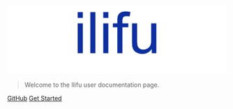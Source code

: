 <!-- _coverpage.md -->

![logo](_media/IlifuLogoHiRes.png)

> Welcome to the Ilifu user documentation page.

[GitHub](https://github.com/ilifu/ilifu_user_docs)
[Get Started](#ilifu-user-documentation)